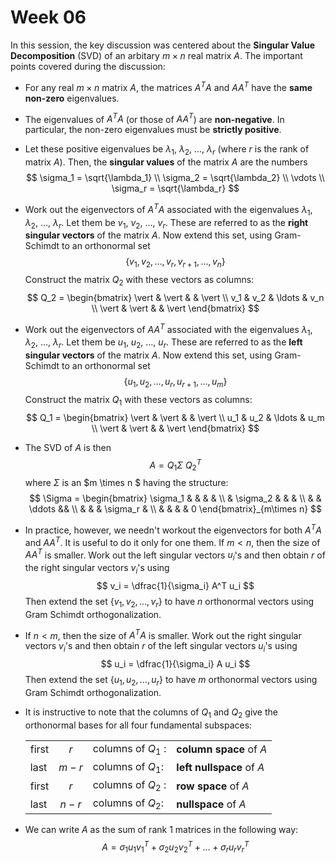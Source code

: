 # Week 06
In this session, the key discussion was centered about the **Singular Value Decomposition** (SVD) of an arbitary $m\times n$ real matrix $A$. The important points covered during the discussion:
* For any real $m\times n$ matrix $A$, the matrices $A^TA$ and $AA^T$ have the **same non-zero** eigenvalues.
* The eigenvalues of $A^TA$ (or those of $AA^T$) are **non-negative**. In particular, the non-zero eigenvalues must be **strictly positive**.
* Let these positive eigenvalues be $\lambda_1$, $\lambda_2$, $\ldots$, $\lambda_r$ (where $r$ is the rank of matrix $A$). Then, the **singular values** of the matrix $A$ are the numbers 
    $$
     \sigma_1 = \sqrt{\lambda_1} \\
     \sigma_2 = \sqrt{\lambda_2} \\
    \vdots \\
    \sigma_r = \sqrt{\lambda_r}
    $$
* Work out the eigenvectors of $A^TA$ associated with the eigenvalues $\lambda_1$, $\lambda_2$, $\ldots$, $\lambda_r$. Let them be $v_1$, $v_2$, $\ldots$, $v_r$. These are referred to as the **right singular vectors** of the matrix $A$. Now extend this set, using Gram-Schimdt to an orthonormal set 
   $$
    \{ v_1, v_2, \ldots, v_r, v_{r+1}, \ldots, v_n\}
  $$
  Construct the matrix $Q_2$ with these vectors as columns:
  $$
   Q_2 = \begin{bmatrix} \vert   & \vert & & \vert \\
           v_1 & v_2 & \ldots & v_n \\
         \vert   & \vert & & \vert 
       \end{bmatrix} 
$$            
*  Work out the eigenvectors of $AA^T$ associated with the eigenvalues $\lambda_1$, $\lambda_2$, $\ldots$, $\lambda_r$. Let them be $u_1$, $u_2$, $\ldots$, $u_r$. These are referred to as the **left singular vectors** of the matrix $A$. Now extend this set, using Gram-Schimdt to an orthonormal set 
   $$
    \{ u_1, u_2, \ldots, u_r, u_{r+1}, \ldots, u_m\}
  $$
   Construct the matrix $Q_1$ with these vectors as columns:
  $$
   Q_1 = \begin{bmatrix} \vert   & \vert & & \vert \\
           u_1 & u_2 & \ldots & u_m \\
         \vert   & \vert & & \vert 
       \end{bmatrix} 
$$    
* The SVD of $A$ is then 
  $$
  A = Q_1 \Sigma \ Q_2^T
  $$
   where ${\displaystyle \Sigma}$ is an $m \times n $ having the structure:
$$
\Sigma = \begin{bmatrix}
\sigma_1 &  & & & \\
& \sigma_2 & & & \\
& & \ddots && \\
& & & \sigma_r & \\
& & & & 0  
\end{bmatrix}_{m\times n}
$$
 
* In practice, however, we needn't workout the eigenvectors for both $A^TA$ and $AA^T$. It is useful to do it only for one them. If $m < n$, then the size of $AA^T$ is smaller. Work out the left singular vectors $u_i$'s and then obtain $r$ of the right singular vectors $v_i$'s using 
   $$
     v_i = \dfrac{1}{\sigma_i} A^T u_i
  $$
  Then extend the set $\{ v_1, v_2, \ldots, v_r\}$ to have $n$ orthonormal vectors using Gram Schimdt orthogonalization. 

* If $n < m$, then the size of $A^TA$ is smaller. Work out the right singular vectors $v_i$'s and then obtain $r$ of the left singular vectors $u_i$'s using 
   $$
     u_i = \dfrac{1}{\sigma_i} A u_i
  $$
  Then extend the set $\{ u_1, u_2, \ldots, u_r\}$ to have $m$ orthonormal vectors using Gram Schimdt orthogonalization. 

* It is instructive to note that the columns of $Q_1$ and $Q_2$ give the orthonormal bases for all four fundamental subspaces:
   
   | | | | |
   | -------- | :-----------:| --------- | -------- |
   | first |   $r$ | columns of $Q_1$ : | **column space** of $A$ |
   | last | $m-r$ | columns of $Q_1$: | **left nullspace** of $A$ | 
   | first |  $r$ |  columns of $Q_2$ : | **row space** of $A$ |
   | last | $n-r$ | columns of $Q_2$: | **nullspace** of $A$ | 

* We can write $A$ as the sum of rank 1 matrices in the following way:
   $$
     A = \sigma_1 u_1v_1^T + \sigma_2 u_2v_2^T + \ldots + \sigma_r u_rv_r^T
   $$
